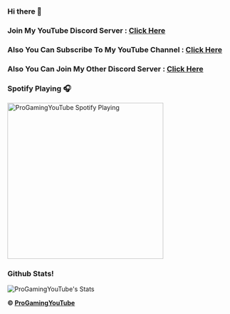 ### Hi there 👋

### Join My YouTube Discord Server : [Click Here](https://dsc.gg/progamingyt)

### Also You Can Subscribe To My YouTube Channel : [Click Here](https://www.youtube.com/channel/UCyv4WTqcLaKPCXZa21BjI5g)

### Also You Can Join My Other Discord Server : [Click Here](https://dsc.gg/pro-op)

### Spotify Playing 🎧

[<img src="https://now-playing-codestackr.vercel.app/api/spotify-playing" alt="ProGamingYouTube Spotify Playing" width="350" />](https://open.spotify.com/user/swyqyimdc12jajde4vpwd2x1b)

### Github Stats!

![ProGamingYouTube's Stats](https://github-readme-stats.vercel.app/api?username=ProGamingYouTube&count_private=true&show_icons=true&theme=radical)

**© [ProGamingYouTube](https://github.com/ProGamingYouTube)**
